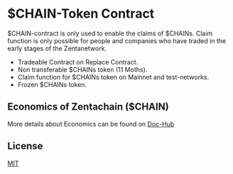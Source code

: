 # $CHAIN-Token Contract

$CHAIN-contract is only used to enable the claims of $CHAINs. Claim function is only possible for people and companies who have traded in the early stages of the Zentanetwork.

- Tradeable Contract on Replace Contract.
- Non transferable $CHAINs token (11 Moths).
- Claim function for $CHAINs token on Mainnet and test-networks.
- Frozen $CHAINs token.

## Economics of Zentachain ($CHAIN) 
More details about Economics can be found on [Doc-Hub](https://docs.zentachain.io/economics)

## License

[MIT](https://github.com/ZentaChain/CHAIN-Token/blob/main/LICENSE)
